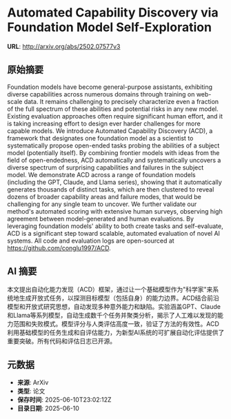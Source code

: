 # Automated Capability Discovery via Foundation Model Self-Exploration

**URL**: http://arxiv.org/abs/2502.07577v3

## 原始摘要

Foundation models have become general-purpose assistants, exhibiting diverse
capabilities across numerous domains through training on web-scale data. It
remains challenging to precisely characterize even a fraction of the full
spectrum of these abilities and potential risks in any new model. Existing
evaluation approaches often require significant human effort, and it is taking
increasing effort to design ever harder challenges for more capable models. We
introduce Automated Capability Discovery (ACD), a framework that designates one
foundation model as a scientist to systematically propose open-ended tasks
probing the abilities of a subject model (potentially itself). By combining
frontier models with ideas from the field of open-endedness, ACD automatically
and systematically uncovers a diverse spectrum of surprising capabilities and
failures in the subject model. We demonstrate ACD across a range of foundation
models (including the GPT, Claude, and Llama series), showing that it
automatically generates thousands of distinct tasks, which are then clustered
to reveal dozens of broader capability areas and failure modes, that would be
challenging for any single team to uncover. We further validate our method's
automated scoring with extensive human surveys, observing high agreement
between model-generated and human evaluations. By leveraging foundation models'
ability to both create tasks and self-evaluate, ACD is a significant step
toward scalable, automated evaluation of novel AI systems. All code and
evaluation logs are open-sourced at https://github.com/conglu1997/ACD.


## AI 摘要

本文提出自动化能力发现（ACD）框架，通过让一个基础模型作为"科学家"来系统地生成开放式任务，以探测目标模型（包括自身）的能力边界。ACD结合前沿模型和开放式研究思想，自动发现多种意外能力和缺陷。实验涵盖GPT、Claude和Llama等系列模型，自动生成数千个任务并聚类分析，揭示了人工难以发现的能力范围和失败模式。模型评分与人类评估高度一致，验证了方法的有效性。ACD利用基础模型的任务生成和自评估能力，为新型AI系统的可扩展自动化评估提供了重要突破。所有代码和评估日志已开源。

## 元数据

- **来源**: ArXiv
- **类型**: 论文
- **保存时间**: 2025-06-10T23:02:12Z
- **目录日期**: 2025-06-10
